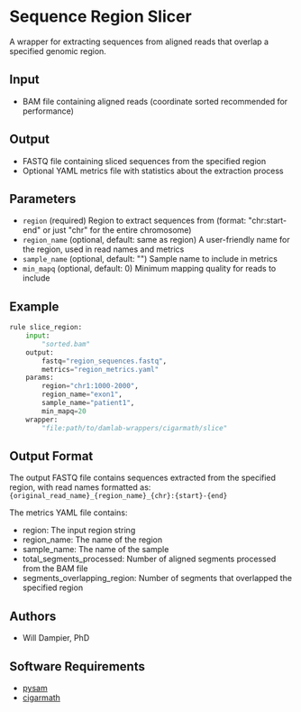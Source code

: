# Sequence Region Slicer

A wrapper for extracting sequences from aligned reads that overlap a specified genomic region.

## Input
* BAM file containing aligned reads (coordinate sorted recommended for performance)

## Output
* FASTQ file containing sliced sequences from the specified region
* Optional YAML metrics file with statistics about the extraction process

## Parameters
* `region` (required)
    Region to extract sequences from (format: "chr:start-end" or just "chr" for the entire chromosome)
* `region_name` (optional, default: same as region)
    A user-friendly name for the region, used in read names and metrics
* `sample_name` (optional, default: "")
    Sample name to include in metrics
* `min_mapq` (optional, default: 0)
    Minimum mapping quality for reads to include

## Example
```python
rule slice_region:
    input:
        "sorted.bam"
    output:
        fastq="region_sequences.fastq",
        metrics="region_metrics.yaml"
    params:
        region="chr1:1000-2000",
        region_name="exon1",
        sample_name="patient1",
        min_mapq=20
    wrapper:
        "file:path/to/damlab-wrappers/cigarmath/slice"
```

## Output Format
The output FASTQ file contains sequences extracted from the specified region, with read names formatted as:
`{original_read_name}_{region_name}_{chr}:{start}-{end}`

The metrics YAML file contains:
- region: The input region string
- region_name: The name of the region
- sample_name: The name of the sample
- total_segments_processed: Number of aligned segments processed from the BAM file
- segments_overlapping_region: Number of segments that overlapped the specified region

## Authors
* Will Dampier, PhD

## Software Requirements
* [pysam](https://pysam.readthedocs.io/)
* [cigarmath](https://github.com/DamLabResources/cigarmath) 